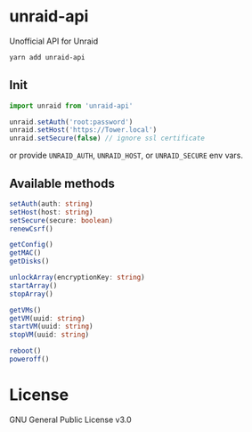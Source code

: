 # unraid-api

Unofficial API for Unraid

```bash
yarn add unraid-api
```

## Init

```ts
import unraid from 'unraid-api'

unraid.setAuth('root:password')
unraid.setHost('https://Tower.local')
unraid.setSecure(false) // ignore ssl certificate
```

or provide `UNRAID_AUTH`, `UNRAID_HOST`, or `UNRAID_SECURE` env vars.

## Available methods

```ts
setAuth(auth: string)
setHost(host: string)
setSecure(secure: boolean)
renewCsrf()

getConfig()
getMAC()
getDisks()

unlockArray(encryptionKey: string)
startArray()
stopArray()

getVMs()
getVM(uuid: string)
startVM(uuid: string)
stopVM(uuid: string)

reboot()
poweroff()
```

# License

GNU General Public License v3.0
